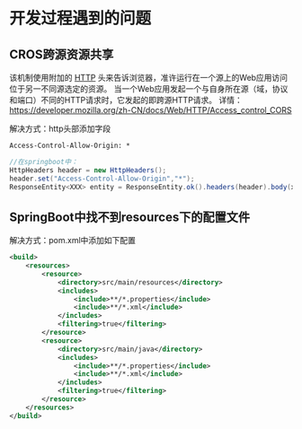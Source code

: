# 开发过程遇到的问题

## CROS跨源资源共享

该机制使用附加的 [HTTP](https://developer.mozilla.org/zh-CN/docs/Glossary/HTTP) 头来告诉浏览器，准许运行在一个源上的Web应用访问位于另一不同源选定的资源。 当一个Web应用发起一个与自身所在源（域，协议和端口）不同的HTTP请求时，它发起的即跨源HTTP请求。
详情：https://developer.mozilla.org/zh-CN/docs/Web/HTTP/Access_control_CORS

解决方式：http头部添加字段

```html
Access-Control-Allow-Origin: *
```

```java
//在springboot中：
HttpHeaders header = new HttpHeaders();
header.set("Access-Control-Allow-Origin","*");
ResponseEntity<XXX> entity = ResponseEntity.ok().headers(header).body(xxx);
```

## SpringBoot中找不到resources下的配置文件

解决方式：pom.xml中添加如下配置

```xml
<build>
    <resources>
        <resource>
            <directory>src/main/resources</directory>
            <includes>
                <include>**/*.properties</include>
                <include>**/*.xml</include>
            </includes>
            <filtering>true</filtering>
        </resource>
        <resource>
            <directory>src/main/java</directory>
            <includes>
                <include>**/*.properties</include>
                <include>**/*.xml</include>
            </includes>
            <filtering>true</filtering>
        </resource>
    </resources>
</build>
```